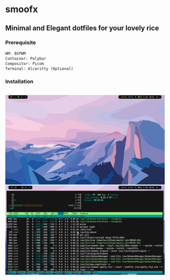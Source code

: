 # smoofx

## <b>Minimal</b> and <b>Elegant</b> dotfiles for your lovely rice

### Prerequisite
    WM: BSPWM
    Container: Polybar
    Compositor: Picom
    Terminal: Alcaritty (Optional)

### Installation

<br>
<img src="https://github.com/TheRealHex/smoofx/blob/main/snaps/1.png">
<img src="https://github.com/TheRealHex/smoofx/blob/main/snaps/2.png">

